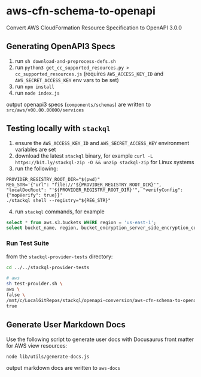 # aws-cfn-schema-to-openapi
Convert AWS CloudFormation Resource Specification to OpenAPI 3.0.0

## Generating OpenAPI3 Specs
1. run `sh download-and-preprocess-defs.sh`
2. run `python3 get_cc_supported_resources.py > cc_supported_resources.js` (requires `AWS_ACCESS_KEY_ID` and `AWS_SECRET_ACCESS_KEY` env vars to be set)
3. run `npm install`
4. run `node index.js`

output openapi3 specs (`components/schemas`) are written to `src/aws/v00.00.00000/services`

## Testing locally with `stackql`
1. ensure the `AWS_ACCESS_KEY_ID` and `AWS_SECRET_ACCESS_KEY` environment variables are set
2. download the latest `stackql` binary, for example `curl -L https://bit.ly/stackql-zip -O && unzip stackql-zip` for Linux systems
3. run the following:
```
PROVIDER_REGISTRY_ROOT_DIR="$(pwd)"
REG_STR='{"url": "file://'${PROVIDER_REGISTRY_ROOT_DIR}'", "localDocRoot": "'${PROVIDER_REGISTRY_ROOT_DIR}'", "verifyConfig": {"nopVerify": true}}'
./stackql shell --registry="${REG_STR}"
```
4. run `stackql` commands, for example 
```sql
select * from aws.s3.buckets WHERE region = 'us-east-1';
select bucket_name, region, bucket_encryption_server_side_encryption_configuration from aws.s3.bucket WHERE region = 'us-east-1' and data__Identifier = 'stackql-trial-bucket-01';
```

### Run Test Suite

from the `stackql-provider-tests` directory:

```bash
cd ../../stackql-provider-tests

# aws
sh test-provider.sh \
aws \
false \
/mnt/c/LocalGitRepos/stackql/openapi-conversion/aws-cfn-schema-to-openapi \
true
```

## Generate User Markdown Docs
Use the following script to generate user docs with Docusaurus front matter for AWS view resources:

```bash
node lib/utils/generate-docs.js
```

output markdown docs are written to `aws-docs`